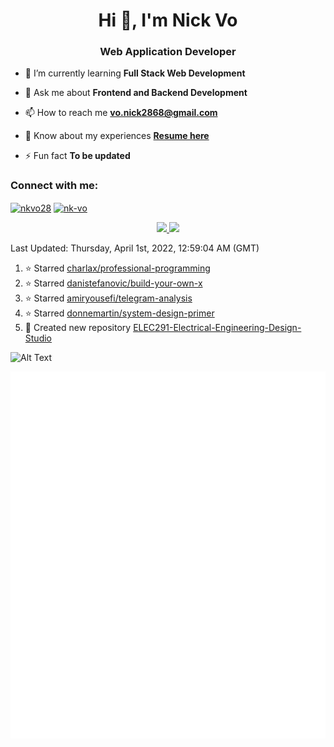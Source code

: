 <h1 align="center">Hi 👋, I'm Nick Vo</h1>
<h3 align="center">Web Application Developer</h3>

- 🌱 I’m currently learning **Full Stack Web Development**

- 💬 Ask me about **Frontend and Backend Development**

- 📫 How to reach me **vo.nick2868@gmail.com**

- 📄 Know about my experiences [**Resume here**](https://drive.google.com/file/d/1edaD6-Kg4J4NHSismcqsFXyBox19kQEA/view)

- ⚡ Fun fact **To be updated**

<h3 align="left">Connect with me:</h3>
<p align="left">
<a href="https://twitter.com/nkvo28" target="blank"><img align="center" src="https://cdn.jsdelivr.net/npm/simple-icons@3.0.1/icons/twitter.svg" alt="nkvo28" height="30" width="40" /></a>
<a href="https://linkedin.com/in/nk-vo" target="blank"><img align="center" src="https://cdn.jsdelivr.net/npm/simple-icons@3.0.1/icons/linkedin.svg" alt="nk-vo" height="30" width="40" /></a>
</p>

<p align="center">
<a href="https://github-readme-stats.vercel.app/api?username=nk-vo&count_private=true&show_icons=true&include_all_commits=false&hide_border=true&hide_title=true">
  <img width="48%"  src="https://github-readme-stats.vercel.app/api?username=nk-vo&count_private=true&show_icons=true&include_all_commits=false&hide_border=true&hide_title=true" />
</a>
<a href="https://github-readme-streak-stats.herokuapp.com/?user=nk-vo&hide_border=true">
  <img width="48%"  src="https://github-readme-streak-stats.herokuapp.com/?user=nk-vo&hide_border=true" />
</a>
</p>

<!--RECENT_ACTIVITY:last_update-->
Last Updated: Thursday, April 1st, 2022, 12:59:04 AM (GMT)
<!--RECENT_ACTIVITY:last_update_end-->
<!--RECENT_ACTIVITY:start-->

1. ⭐ Starred [charlax/professional-programming](https://github.com/charlax/professional-programming)
2. ⭐ Starred [danistefanovic/build-your-own-x](https://github.com/danistefanovic/build-your-own-x)
3. ⭐ Starred [amiryousefi/telegram-analysis](https://github.com/amiryousefi/telegram-analysis)
4. ⭐ Starred [donnemartin/system-design-primer](https://github.com/donnemartin/system-design-primer)
5. 📔 Created new repository [ELEC291-Electrical-Engineering-Design-Studio](https://github.com/nk-vo/ELEC291-Electrical-Engineering-Design-Studio)
<!--RECENT_ACTIVITY:end-->

![Alt Text](https://github.com/nk-vo/nk-vo/blob/output/github-contribution-grid-snake.gif)

![Metrics](https://github.com/nk-vo/nk-vo/blob/main/github-metrics.svg)
